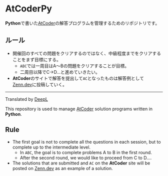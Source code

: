 # AtCoderPy

**Python**で書いた[AtCoder](https://atcoder.jp/)の解答プログラムを管理するためのリポジトリです。

## ルール

- 開催回のすべての問題をクリアするのではなく、中級程度までをクリアすることをまず目標にする。
    - `ABC`では一周目はA～Bの問題をクリアすることが目標。
    - 二周目以降でC→D…と進めていきたい。
- **AtCoder**のサイトで解答を提出して`AC`となったものは解答例として[Zenn.dev](https://zenn.dev/)に投稿していく。

---

Translated by [DeepL](https://www.deepl.com/)

This repository is used to manage [AtCoder](https://atcoder.jp/) solution programs written in **Python**.

## Rule

- The first goal is not to complete all the questions in each session, but to complete up to the intermediate level.
    - In `ABC`, the goal is to complete problems A to B in the first round.
    - After the second round, we would like to proceed from C to D....
- The solutions that are submitted and `AC` on the **AtCoder** site will be posted on [Zenn.dev](https://zenn.dev/) as an example of a solution.
